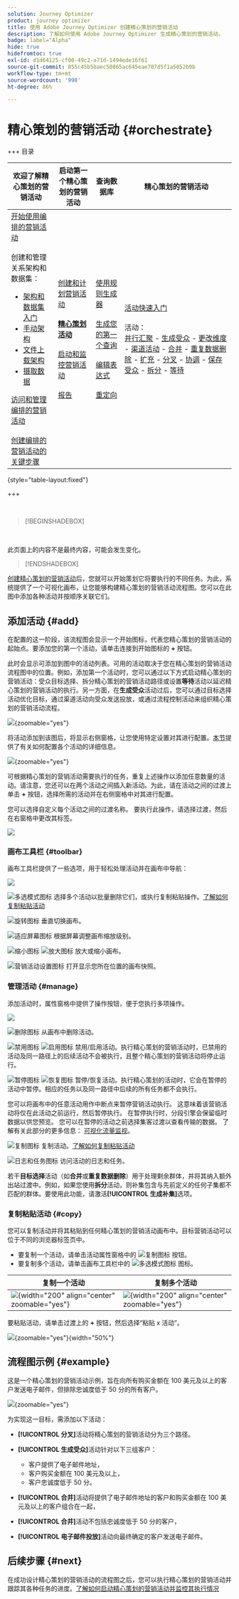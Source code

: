 ```yaml
---
solution: Journey Optimizer
product: journey optimizer
title: 使用 Adobe Journey Optimizer 创建精心策划的营销活动
description: 了解如何使用 Adobe Journey Optimizer 生成精心策划的营销活动。
badge: label="Alpha"
hide: true
hidefromtoc: true
exl-id: d1d64125-cf00-49c2-a71d-1494ede16f61
source-git-commit: 855c45b5baec50865ac645eae707d5f1a5052b9b
workflow-type: tm+mt
source-wordcount: '998'
ht-degree: 86%

---
```


# 精心策划的营销活动 {#orchestrate}

+++ 目录

| 欢迎了解精心策划的营销活动 | 启动第一个精心策划的营销活动 | 查询数据库 | 精心策划的营销活动 |
|---|---|---|---|
| [开始使用编排的营销活动](gs-orchestrated-campaigns.md)<br/><br/>创建和管理关系架构和数据集：</br> <ul><li>[架构和数据集入门](gs-schemas.md)</li><li>[手动架构](manual-schema.md)</li><li>[文件上载架构](file-upload-schema.md)</li><li>[摄取数据](ingest-data.md)</li></ul>[访问和管理编排的营销活动](access-manage-orchestrated-campaigns.md)<br/><br/>[创建编排的营销活动的关键步骤](gs-campaign-creation.md) | [创建和计划营销活动](create-orchestrated-campaign.md)<br/><br/><b>[精心策划活动](orchestrate-activities.md)</b><br/><br/>[启动和监控营销活动](start-monitor-campaigns.md)<br/><br/>[报告](reporting-campaigns.md) | [使用规则生成器](orchestrated-rule-builder.md)<br/><br/>[生成您的第一个查询](build-query.md)<br/><br/>[编辑表达式](edit-expressions.md)<br/><br/>[重定向](retarget.md) | [活动快速入门](activities/about-activities.md)<br/><br/>活动：<br/>[并行汇聚](activities/and-join.md) - [生成受众](activities/build-audience.md) - [更改维度](activities/change-dimension.md) - [渠道活动](activities/channels.md) - [合并](activities/combine.md) - [重复数据删除](activities/deduplication.md) - [扩充](activities/enrichment.md) - [分叉](activities/fork.md) - [协调](activities/reconciliation.md) - [保存受众](activities/save-audience.md) - [拆分](activities/split.md) - [等待](activities/wait.md) |

{style="table-layout:fixed"}

+++

<br/>

>[!BEGINSHADEBOX]

</br>

此页面上的内容不是最终内容，可能会发生变化。

>[!ENDSHADEBOX]

[创建精心策划的营销活动](gs-campaign-creation.md)后，您就可以开始策划它将要执行的不同任务。为此，系统提供了一个可视化画布，让您能够构建精心策划的营销活动流程图。您可以在此图中添加各种活动并按顺序关联它们。

## 添加活动 {#add}

在配置的这一阶段，该流程图会显示一个开始图标，代表您精心策划的营销活动的起始点。要添加您的第一个活动，请单击连接到开始图标的 **+** 按钮。

此时会显示可添加到图中的活动列表。可用的活动取决于您在精心策划的营销活动流程图中的位置。例如，添加第一个活动时，您可以通过以下方式启动精心策划的营销活动：受众目标选择、拆分精心策划的营销活动路径或设置&#x200B;**等待**&#x200B;活动以延迟精心策划的营销活动的执行。另一方面，在&#x200B;**生成受众**&#x200B;活动过后，您可以通过目标选择活动优化目标，通过渠道活动向受众发送投放，或通过流程控制活动来组织精心策划的营销活动流程。

![](assets/orchestrated-start.png){zoomable="yes"}

将活动添加到该图后，将显示右侧窗格，让您使用特定设置对其进行配置。[本节](activities/about-activities.md)提供了有关如何配置各个活动的详细信息。

![](assets/orchestrated-configure-activities.png){zoomable="yes"}

可根据精心策划的营销活动需要执行的任务，重复上述操作以添加任意数量的活动。请注意，您还可以在两个活动之间插入新活动。为此，请在活动之间的过渡上单击 **+** 按钮，选择所需的活动并在右侧窗格中对其进行配置。

您可以选择自定义每个活动之间的过渡名称。 要执行此操作，请选择过渡，然后在右窗格中更改其标签。

![](assets/canvas-transition.png)

### 画布工具栏 {#toolbar}

画布工具栏提供了一些选项，用于轻松处理活动并在画布中导航：

![](assets/orchestrated-toolbar.png)

![多选模式图标](assets/do-not-localize/canvas-multiple.svg) 选择多个活动以批量删除它们，或执行复制粘贴操作。[了解如何复制粘贴活动](#copy)

![旋转图标](assets/do-not-localize/canvas-rotate.svg) 垂直切换画布。

![适应屏幕图标](assets/do-not-localize/canvas-fit.svg) 根据屏幕调整画布缩放级别。

![缩小图标](assets/do-not-localize/canvas-zoomout.svg) ![放大图标](assets/do-not-localize/canvas-zoomin.svg) 放大或缩小画布。

![营销活动设置图标](assets/do-not-localize/canvas-map.svg) 打开显示您所在位置的画布快照。

### 管理活动 {#manage}

添加活动时，属性窗格中提供了操作按钮，便于您执行多项操作。

![](assets/activity-action.png)

![删除图标](assets/do-not-localize/activity-delete.svg) 从画布中删除活动。

![禁用图标](assets/do-not-localize/activity-disable.svg) ![启用图标](assets/do-not-localize/activity-enable.svg) 禁用/启用活动。执行精心策划的营销活动时，已禁用的活动及同一路径上的后续活动不会被执行，且整个精心策划的营销活动将停止运行。

![暂停图标](assets/do-not-localize/activity-pause.svg) ![恢复图标](assets/do-not-localize/activity-resume.svg) 暂停/恢复活动。执行精心策划的活动时，它会在暂停的活动中暂停。相应的任务以及同一路径中后续的所有任务都不会执行。

您可以将画布中的任意活动用作中断点来暂停营销活动执行。 这意味着该营销活动将仅在此活动之前运行，然后暂停执行。 在暂停执行时，分段引擎会保留临时数据以供您预览。 您可以在暂停的活动之前选择集客过渡以查看传输的数据。 了解有关此部分的更多信息： [可视化流量监视](../orchestrated/start-monitor-campaigns.md#flow)。

![复制图标](assets/do-not-localize/activity-copy.svg) 复制活动。[了解如何复制粘贴活动](#copy)

![日志和任务图标](assets/do-not-localize/activity-logs.svg) 访问活动的日志和任务。

若干&#x200B;**目标选择**&#x200B;活动（如&#x200B;**合并**&#x200B;或&#x200B;**重复数据删除**）用于处理剩余群体，并将其纳入额外出站过渡中。例如，如果您使用&#x200B;**拆分**&#x200B;活动，则补集包含与先前定义的任何子集都不匹配的群体。要使用此功能，请激活&#x200B;**[!UICONTROL 生成补集]**&#x200B;选项。

### 复制粘贴活动 {#copy}

您可以复制活动并将其粘贴到任何精心策划的营销活动画布中。目标营销活动可以位于不同的浏览器标签页中。

* 要复制一个活动，请单击活动属性窗格中的 ![复制图标](assets/do-not-localize/activity-copy.svg) 按钮。
* 要复制多个活动，请单击画布工具栏中的 ![多选模式图标](assets/do-not-localize/canvas-multiple.svg) 图标。

| 复制一个活动 | 复制多个活动 |
|  ---  |  ---  |
| ![](assets/orchestrated-copy-1.png){width="200" align="center" zoomable="yes"} | ![](assets/orchestrated-copy-2.png){width="200" align="center" zoomable="yes"} |

要粘贴活动，请单击过渡上的 **+** 按钮，然后选择“粘贴 x 活动”。

![](assets/orchestrated-copy-3.png){zoomable="yes"}{width="50%"}

## 流程图示例 {#example}

这是一个精心策划的营销活动示例，旨在向所有购买金额在 100 美元及以上的客户发送电子邮件，但排除忠诚度低于 50 分的所有客户。

![](assets/canvas-example-diagram.png){zoomable="yes"}

为实现这一目标，需添加以下活动：

* **[!UICONTROL 分叉]**&#x200B;活动将精心策划的营销活动分为三个路径。
* **[!UICONTROL 生成受众]**&#x200B;活动针对以下三组客户：

   * 客户提供了电子邮件地址，
   * 客户购买金额在 100 美元及以上，
   * 客户忠诚度低于 50 分。

* **[!UICONTROL 合并]**&#x200B;活动将提供了电子邮件地址的客户和购买金额在 100 美元及以上的客户组合在一起，
* **[!UICONTROL 合并]**&#x200B;活动不包括忠诚度低于 50 分的客户，
* **[!UICONTROL 电子邮件投放]**&#x200B;活动向最终确定的客户发送电子邮件。

## 后续步骤 {#next}

在成功设计精心策划的营销活动的流程图之后，您可以执行精心策划的营销活动并跟踪其各种任务的进度。[了解如何启动精心策划的营销活动并监控其执行情况](start-monitor-campaigns.md)
